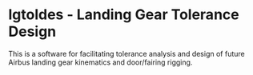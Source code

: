 # lgtoldes - Landing Gear Tolerance Design

This is a software for facilitating tolerance analysis and design of future Airbus landing gear kinematics and door/fairing rigging.